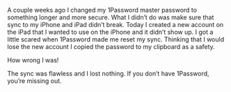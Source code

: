 A couple weeks ago I changed my 1Password master password to something
longer and more secure. What I didn’t do was make sure that sync to my
iPhone and iPad didn’t break. Today I created a new account on the iPad
that I wanted to use on the iPhone and it didn’t show up. I got a little
scared when 1Password made me reset my sync. Thinking that I would lose
the new account I copied the password to my clipboard as a safety.

How wrong I was!

The sync was flawless and I lost nothing. If you don’t have 1Password,
you’re missing out.
